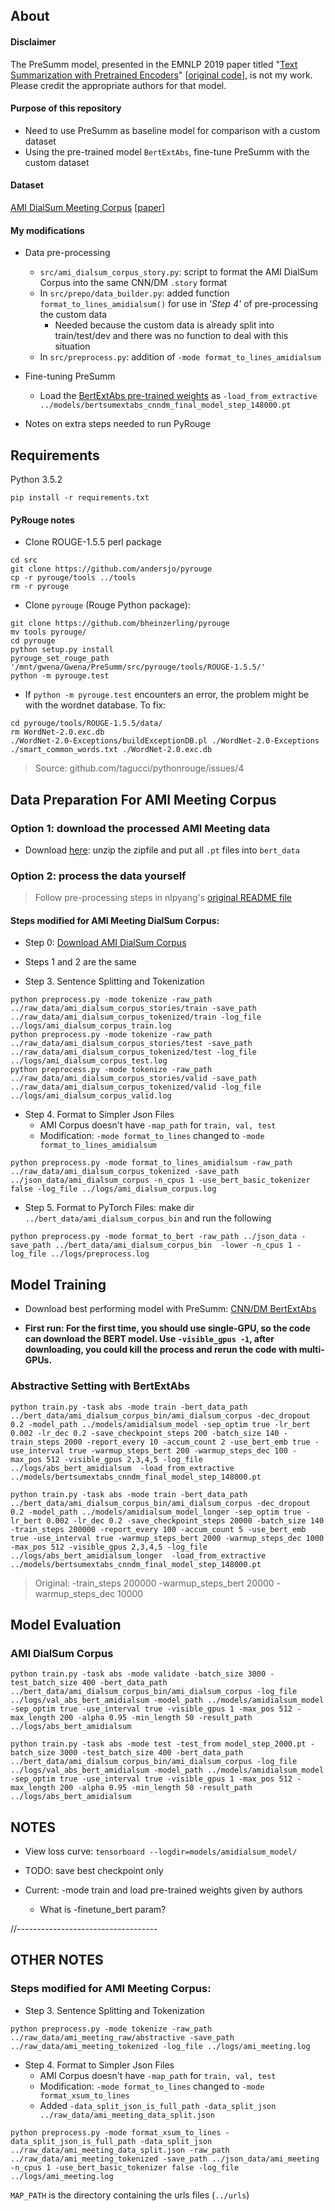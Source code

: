 ## About

#### Disclaimer
The PreSumm model, presented in the EMNLP 2019 paper titled "[Text Summarization with Pretrained Encoders](https://arxiv.org/abs/1908.08345)" [[original code](https://www.github.com/nlpyang/PreSumm)], is not my work. Please credit the appropriate authors for that model.

#### Purpose of this repository
* Need to use PreSumm as baseline model for comparison with a custom dataset
* Using the pre-trained model `BertExtAbs`, fine-tune PreSumm with the custom dataset 

#### Dataset
[AMI DialSum Meeting Corpus](gihub.com/MiuLab/DialSum) [[paper](arxiv.org/abs/1809.05715)]

#### My modifications
* Data pre-processing
    * `src/ami_dialsum_corpus_story.py`: script to format the AMI DialSum Corpus into the same CNN/DM `.story` format
    * In `src/prepo/data_builder.py`: added function `format_to_lines_amidialsum()` for use in *'Step 4'* of pre-processing the custom data
        * Needed because the custom data is already split into train/test/dev and there was no function to deal with this situation
    * In `src/preprocess.py`: addition of `-mode format_to_lines_amidialsum`
    
* Fine-tuning PreSumm
    * Load the [BertExtAbs pre-trained weights](https://drive.google.com/open?id=1-IKVCtc4Q-BdZpjXc4s70_fRsWnjtYLr) as `-load_from_extractive ../models/bertsumextabs_cnndm_final_model_step_148000.pt`
 
* Notes on extra steps needed to run PyRouge 

## Requirements
Python 3.5.2

```
pip install -r requirements.txt
```

#### PyRouge notes
* Clone ROUGE-1.5.5 perl package
```
cd src
git clone https://github.com/andersjo/pyrouge
cp -r pyrouge/tools ../tools
rm -r pyrouge
```

* Clone `pyrouge` (Rouge Python package):
```
git clone https://github.com/bheinzerling/pyrouge
mv tools pyrouge/
cd pyrouge
python setup.py install
pyrouge_set_rouge_path '/mnt/gwena/Gwena/PreSumm/src/pyrouge/tools/ROUGE-1.5.5/'
python -m pyrouge.test
```

* If `python -m pyrouge.test` encounters an error, the problem might be with the wordnet database. To fix:
```
cd pyrouge/tools/ROUGE-1.5.5/data/
rm WordNet-2.0.exc.db
./WordNet-2.0-Exceptions/buildExceptionDB.pl ./WordNet-2.0-Exceptions ./smart_common_words.txt ./WordNet-2.0.exc.db
```
> Source: github.com/tagucci/pythonrouge/issues/4

## Data Preparation For AMI Meeting Corpus
### Option 1: download the processed AMI Meeting data
* Download [here](): unzip the zipfile and put all `.pt` files into `bert_data`

### Option 2: process the data yourself
> Follow pre-processing steps in nlpyang's [original README file](https://www.github.com/nlpyang/PreSumm)

#### Steps modified for AMI Meeting DialSum Corpus:
* Step 0: [Download AMI DialSum Corpus](https://github.com/MiuLab/DialSum)

* Steps 1 and 2 are the same

* Step 3. Sentence Splitting and Tokenization

```
python preprocess.py -mode tokenize -raw_path ../raw_data/ami_dialsum_corpus_stories/train -save_path ../raw_data/ami_dialsum_corpus_tokenized/train -log_file ../logs/ami_dialsum_corpus_train.log
python preprocess.py -mode tokenize -raw_path ../raw_data/ami_dialsum_corpus_stories/test -save_path ../raw_data/ami_dialsum_corpus_tokenized/test -log_file ../logs/ami_dialsum_corpus_test.log
python preprocess.py -mode tokenize -raw_path ../raw_data/ami_dialsum_corpus_stories/valid -save_path ../raw_data/ami_dialsum_corpus_tokenized/valid -log_file ../logs/ami_dialsum_corpus_valid.log
```

* Step 4. Format to Simpler Json Files
    * AMI Corpus doesn't have `-map_path` for `train, val, test`
    * Modification: `-mode format_to_lines` changed to `-mode format_to_lines_amidialsum`

```
python preprocess.py -mode format_to_lines_amidialsum -raw_path ../raw_data/ami_dialsum_corpus_tokenized -save_path ../json_data/ami_dialsum_corpus -n_cpus 1 -use_bert_basic_tokenizer false -log_file ../logs/ami_dialsum_corpus.log
```

* Step 5. Format to PyTorch Files: make dir `../bert_data/ami_dialsum_corpus_bin` and run the following
```
python preprocess.py -mode format_to_bert -raw_path ../json_data -save_path ../bert_data/ami_dialsum_corpus_bin  -lower -n_cpus 1 -log_file ../logs/preprocess.log
```

## Model Training

* Download best performing model with PreSumm: [CNN/DM BertExtAbs](https://drive.google.com/open?id=1-IKVCtc4Q-BdZpjXc4s70_fRsWnjtYLr)

* **First run: For the first time, you should use single-GPU, so the code can download the BERT model. Use ``-visible_gpus -1``, after downloading, you could kill the process and rerun the code with multi-GPUs.**

### Abstractive Setting with BertExtAbs
```
python train.py -task abs -mode train -bert_data_path ../bert_data/ami_dialsum_corpus_bin/ami_dialsum_corpus -dec_dropout 0.2 -model_path ../models/amidialsum_model -sep_optim true -lr_bert 0.002 -lr_dec 0.2 -save_checkpoint_steps 200 -batch_size 140 -train_steps 2000 -report_every 10 -accum_count 2 -use_bert_emb true -use_interval true -warmup_steps_bert 200 -warmup_steps_dec 100 -max_pos 512 -visible_gpus 2,3,4,5 -log_file ../logs/abs_bert_amidialsum  -load_from_extractive ../models/bertsumextabs_cnndm_final_model_step_148000.pt   

python train.py -task abs -mode train -bert_data_path ../bert_data/ami_dialsum_corpus_bin/ami_dialsum_corpus -dec_dropout 0.2 -model_path ../models/amidialsum_model_longer -sep_optim true -lr_bert 0.002 -lr_dec 0.2 -save_checkpoint_steps 20000 -batch_size 140 -train_steps 200000 -report_every 100 -accum_count 5 -use_bert_emb true -use_interval true -warmup_steps_bert 2000 -warmup_steps_dec 1000 -max_pos 512 -visible_gpus 2,3,4,5 -log_file ../logs/abs_bert_amidialsum_longer  -load_from_extractive ../models/bertsumextabs_cnndm_final_model_step_148000.pt   
```
> Original: -train_steps 200000 -warmup_steps_bert 20000 -warmup_steps_dec 10000


## Model Evaluation
### AMI DialSum Corpus
```
python train.py -task abs -mode validate -batch_size 3000 -test_batch_size 400 -bert_data_path ../bert_data/ami_dialsum_corpus_bin/ami_dialsum_corpus -log_file ../logs/val_abs_bert_amidialsum -model_path ../models/amidialsum_model -sep_optim true -use_interval true -visible_gpus 1 -max_pos 512 -max_length 200 -alpha 0.95 -min_length 50 -result_path ../logs/abs_bert_amidialsum

python train.py -task abs -mode test -test_from model_step_2000.pt -batch_size 3000 -test_batch_size 400 -bert_data_path ../bert_data/ami_dialsum_corpus_bin/ami_dialsum_corpus -log_file ../logs/val_abs_bert_amidialsum -model_path ../models/amidialsum_model -sep_optim true -use_interval true -visible_gpus 1 -max_pos 512 -max_length 200 -alpha 0.95 -min_length 50 -result_path ../logs/abs_bert_amidialsum
```



## NOTES

* View loss curve: `tensorboard --logdir=models/amidialsum_model/`


* TODO: save best checkpoint only
* Current: -mode train and load pre-trained weights given by authors
    * What is -finetune_bert param?




//-----------------------------------



## OTHER NOTES
### Steps modified for AMI Meeting Corpus:
* Step 3. Sentence Splitting and Tokenization

```
python preprocess.py -mode tokenize -raw_path ../raw_data/ami_meeting_raw/abstractive -save_path ../raw_data/ami_meeting_tokenized -log_file ../logs/ami_meeting.log
```

* Step 4. Format to Simpler Json Files
    * AMI Corpus doesn't have `-map_path` for `train, val, test`
    * Modification: `-mode format_to_lines` changed to `-mode format_xsum_to_lines`
    * Added `-data_split_json_is_full_path -data_split_json ../raw_data/ami_meeting_data_split.json`

```
python preprocess.py -mode format_xsum_to_lines -data_split_json_is_full_path -data_split_json ../raw_data/ami_meeting_data_split.json -raw_path ../raw_data/ami_meeting_tokenized -save_path ../json_data/ami_meeting -n_cpus 1 -use_bert_basic_tokenizer false -log_file ../logs/ami_meeting.log
```

`MAP_PATH` is the  directory containing the urls files (`../urls`)